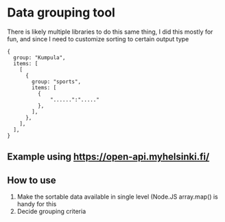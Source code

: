 
# Data grouping tool

There is likely multiple libraries to do this same thing, I did this mostly for fun, and since I need to customize sorting to certain output type

```JS
{
  group: "Kumpula",
  items: [
    [
      {
        group: "sports",
        items: [
          {
              "......":"....."
          },
        ],
      },
    ],
  ],
}
```

## Example using https://open-api.myhelsinki.fi/

## How to use
1. Make the sortable data available in single level (Node.JS array.map() is handy for this
2. Decide grouping criteria

